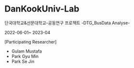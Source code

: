 # DanKookUniv-Lab

단국대학교&선문대학교-공동연구 프로젝트
-DTG_BusData Analyse-

2022-06-01~ 2023-04

[Participating Researcher]
- Gulam Mustafa
- Park Gyu Min
- Park Se Jin
